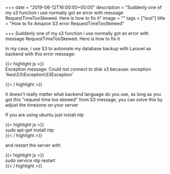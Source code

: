 +++
date = "2019-06-12T16:00:00+00:00"
description = "Suddenly one of my s3 function i use normally got an error with message  RequestTimeTooSkewed. Here is how to fix it"
image = ""
tags = ["tool"]
title = "How to fix Amazon S3 error RequestTimeTooSkewed"

+++
Suddenly one of my s3 function i use normally got an error with message  RequestTimeTooSkewed. Here is how to fix it

In my case, i use S3 to automate my database backup with Laravel as backend with this error message:

{{< highlight js >}}  
Exception message: Could not connect to disk s3 because: exception 'Aws\\S3\\Exception\\S3Exception'

{{< / highlight >}}

It doesn't really matter what backend language do you use, as long as you got this "request time too skewed" from S3 message, you can solve this by adjust the timezone on your server

If you are using ubuntu just install ntp

{{< highlight js >}}  
sudo apt-get install ntp  
{{< / highlight >}}

and restart the server with

{{< highlight js >}}  
sudo service ntp restart  
{{< / highlight >}}